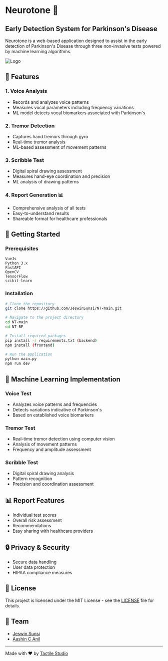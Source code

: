 # Neurotone 🧠
## Early Detection System for Parkinson's Disease

Neurotone is a web-based application designed to assist in the early detection of Parkinson's Disease through three non-invasive tests powered by machine learning algorithms.

![Logo](https://imgur.com/ULf1Qyp.png)

## 🎯 Features

### 1. Voice Analysis
- Records and analyzes voice patterns
- Measures vocal parameters including frequency variations
- ML model detects vocal biomarkers associated with Parkinson's

### 2. Tremor Detection
- Captures hand tremors through gyro
- Real-time tremor analysis
- ML-based assessment of movement patterns

### 3. Scribble Test
- Digital spiral drawing assessment
- Measures hand-eye coordination and precision
- ML analysis of drawing patterns

### 4. Report Generation 📊
- Comprehensive analysis of all tests
- Easy-to-understand results
- Shareable format for healthcare professionals

## 🚀 Getting Started

### Prerequisites
```
VueJs
Python 3.x
FastAPI
OpenCV
TensorFlow
scikit-learn
```

### Installation
```bash
# Clone the repository
git clone https://github.com/JeswinSunsi/NT-main.git

# Navigate to the project directory
cd NT-main
cd NT-BE

# Install required packages
pip install -r requirements.txt (backend)
npm install (frontend)

# Run the application
python main.py
npm run dev
```

## 🤖 Machine Learning Implementation

### Voice Test
- Analyzes voice patterns and frequencies
- Detects variations indicative of Parkinson's
- Based on established voice biomarkers

### Tremor Test
- Real-time tremor detection using computer vision
- Analysis of movement patterns
- Frequency and amplitude assessment

### Scribble Test
- Digital spiral drawing analysis
- Pattern recognition
- Precision and coordination assessment

## 📊 Report Features

- Individual test scores
- Overall risk assessment
- Recommendations
- Easy sharing with healthcare providers

## 🔒 Privacy & Security

- Secure data handling
- User data protection
- HIPAA compliance measures


## 📝 License

This project is licensed under the MIT License - see the [LICENSE](LICENSE) file for details.

## 👥 Team

- [Jeswin Sunsi](https://github.com/JeswinSunsi)
- [Aashin C Anil](https://github.com/Aashin20)

---
Made with ❤️ by [Tactile Studio](https://github.com/Tactile-Studio)


